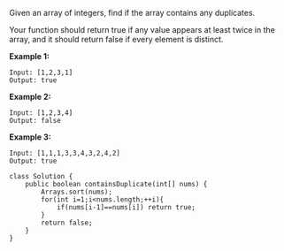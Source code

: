 Given an array of integers, find if the array contains any duplicates.

Your function should return true if any value appears at least twice in the array, and it should return false if every element is distinct.

**Example 1:**

```
Input: [1,2,3,1]
Output: true
```

**Example 2:**

```
Input: [1,2,3,4]
Output: false
```

**Example 3:**

```
Input: [1,1,1,3,3,4,3,2,4,2]
Output: true
```



```
class Solution {
    public boolean containsDuplicate(int[] nums) {
        Arrays.sort(nums);
        for(int i=1;i<nums.length;++i){
            if(nums[i-1]==nums[i]) return true;
        }
        return false;
    }
}
```

